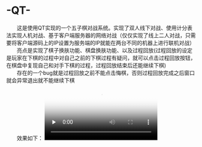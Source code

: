 # -QT-
&ensp;&ensp;&ensp;&ensp;这是使用QT实现的一个五子棋对战系统。实现了双人线下对战、使用计分表法实现人机对战、基于客户端服务器的网络对战（仅仅实现了线上二人对战，只需要将客户端源码上的IP设置为服务端的IP就能在两台不同的机器上进行联机对战）</br>
&ensp;&ensp;&ensp;&ensp;亮点是实现了棋子换肤功能、棋盘换肤功能、以及过程回放(过程回放的设定是玩家在下棋的过程中对自己之前的下棋过程有疑问，就可以点击过程回放按钮，在棋盘中复现自己和对手下棋的过程，过程回放结束后还能继续下棋)</br>
&ensp;&ensp;&ensp;&ensp;存在的一个bug就是过程回放之前不能点击悔棋，否则过程回放完成之后窗口就会异常退出就不能继续下棋</br>
&ensp;&ensp;&ensp;&ensp;效果如下：
<video id="video" controls="" preload="none" poster="https://github.com/wMolloMw/-QT-.git/post.png">
  <source id="mp4" src="https://github.com/wMolloMw/-QT-.git/diplayVideo.mp4" type="video/mp4">
</video>

